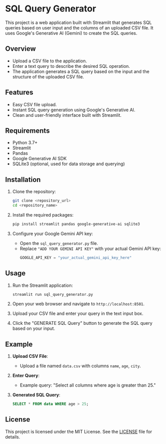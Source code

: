 # SQL Query Generator

This project is a web application built with Streamlit that generates SQL queries based on user input and the columns of an uploaded CSV file. It uses Google's Generative AI (Gemini) to create the SQL queries.

## Overview

- Upload a CSV file to the application.
- Enter a text query to describe the desired SQL operation.
- The application generates a SQL query based on the input and the structure of the uploaded CSV file.

## Features

- Easy CSV file upload.
- Instant SQL query generation using Google's Generative AI.
- Clean and user-friendly interface built with Streamlit.

## Requirements

- Python 3.7+
- Streamlit
- Pandas
- Google Generative AI SDK
- SQLite3 (optional, used for data storage and querying)

## Installation

1. Clone the repository:
    ```bash
    git clone <repository_url>
    cd <repository_name>
    ```

2. Install the required packages:
    ```bash
    pip install streamlit pandas google-generative-ai sqlite3
    ```

3. Configure your Google Gemini API key:
    - Open the `sql_query_generator.py` file.
    - Replace `"ADD YOUR GEMINI API KEY"` with your actual Gemini API key:
      ```python
      GOOGLE_API_KEY = "your_actual_gemini_api_key_here"
      ```

## Usage

1. Run the Streamlit application:
    ```bash
    streamlit run sql_query_generator.py
    ```

2. Open your web browser and navigate to `http://localhost:8501`.

3. Upload your CSV file and enter your query in the text input box.

4. Click the "GENERATE SQL Query" button to generate the SQL query based on your input.

## Example

1. **Upload CSV File**:
    - Upload a file named `data.csv` with columns `name`, `age`, `city`.

2. **Enter Query**:
    - Example query: "Select all columns where age is greater than 25."

3. **Generated SQL Query**:
    ```sql
    SELECT * FROM data WHERE age > 25;
    ```

## License

This project is licensed under the MIT License. See the [LICENSE](https://github.com/Abishekmrgstar/SQL-QUERY-GENERATOR/blob/main/LICENSE) file for details.
